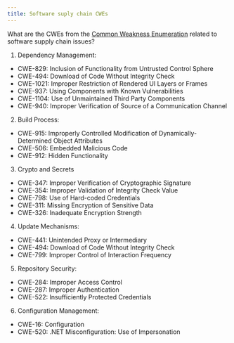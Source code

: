 ```yaml
---
title: Software suply chain CWEs
---
```


What are the CWEs from the [Common Weakness Enumeration](https://cwe.mitre.org/) related to software supply chain issues?

1. Dependency Management:
- CWE-829: Inclusion of Functionality from Untrusted Control Sphere
- CWE-494: Download of Code Without Integrity Check
- CWE-1021: Improper Restriction of Rendered UI Layers or Frames
- CWE-937: Using Components with Known Vulnerabilities
- CWE-1104: Use of Unmaintained Third Party Components
- CWE-940: Improper Verification of Source of a Communication Channel

2. Build Process:
- CWE-915: Improperly Controlled Modification of Dynamically-Determined Object Attributes
- CWE-506: Embedded Malicious Code
- CWE-912: Hidden Functionality

3. Crypto and Secrets
- CWE-347: Improper Verification of Cryptographic Signature
- CWE-354: Improper Validation of Integrity Check Value
- CWE-798: Use of Hard-coded Credentials
- CWE-311: Missing Encryption of Sensitive Data
- CWE-326: Inadequate Encryption Strength

4. Update Mechanisms:
- CWE-441: Unintended Proxy or Intermediary
- CWE-494: Download of Code Without Integrity Check
- CWE-799: Improper Control of Interaction Frequency

5. Repository Security:
- CWE-284: Improper Access Control
- CWE-287: Improper Authentication
- CWE-522: Insufficiently Protected Credentials

6. Configuration Management:
- CWE-16: Configuration
- CWE-520: .NET Misconfiguration: Use of Impersonation
